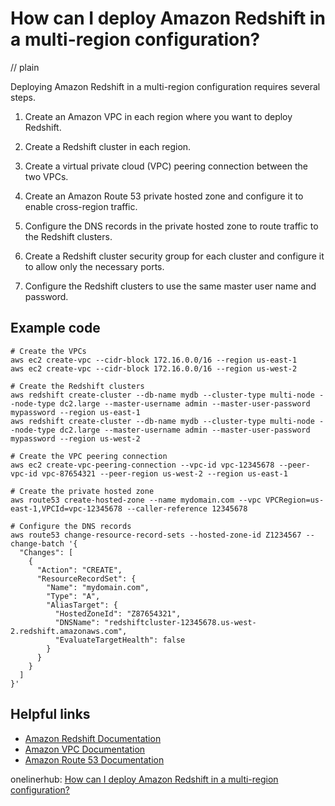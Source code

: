 # How can I deploy Amazon Redshift in a multi-region configuration?
// plain

Deploying Amazon Redshift in a multi-region configuration requires several steps.

1. Create an Amazon VPC in each region where you want to deploy Redshift.

2. Create a Redshift cluster in each region.

3. Create a virtual private cloud (VPC) peering connection between the two VPCs.

4. Create an Amazon Route 53 private hosted zone and configure it to enable cross-region traffic.

5. Configure the DNS records in the private hosted zone to route traffic to the Redshift clusters.

6. Create a Redshift cluster security group for each cluster and configure it to allow only the necessary ports.

7. Configure the Redshift clusters to use the same master user name and password.

## Example code

```
# Create the VPCs
aws ec2 create-vpc --cidr-block 172.16.0.0/16 --region us-east-1
aws ec2 create-vpc --cidr-block 172.16.0.0/16 --region us-west-2

# Create the Redshift clusters
aws redshift create-cluster --db-name mydb --cluster-type multi-node --node-type dc2.large --master-username admin --master-user-password mypassword --region us-east-1
aws redshift create-cluster --db-name mydb --cluster-type multi-node --node-type dc2.large --master-username admin --master-user-password mypassword --region us-west-2

# Create the VPC peering connection
aws ec2 create-vpc-peering-connection --vpc-id vpc-12345678 --peer-vpc-id vpc-87654321 --peer-region us-west-2 --region us-east-1

# Create the private hosted zone
aws route53 create-hosted-zone --name mydomain.com --vpc VPCRegion=us-east-1,VPCId=vpc-12345678 --caller-reference 12345678

# Configure the DNS records
aws route53 change-resource-record-sets --hosted-zone-id Z1234567 --change-batch '{
  "Changes": [
    {
      "Action": "CREATE",
      "ResourceRecordSet": {
        "Name": "mydomain.com",
        "Type": "A",
        "AliasTarget": {
          "HostedZoneId": "Z87654321",
          "DNSName": "redshiftcluster-12345678.us-west-2.redshift.amazonaws.com",
          "EvaluateTargetHealth": false
        }
      }
    }
  ]
}'
```

## Helpful links
- [Amazon Redshift Documentation](https://docs.aws.amazon.com/redshift/latest/mgmt/working-with-clusters.html)
- [Amazon VPC Documentation](https://docs.aws.amazon.com/vpc/index.html)
- [Amazon Route 53 Documentation](https://docs.aws.amazon.com/Route53/latest/DeveloperGuide/Welcome.html)

onelinerhub: [How can I deploy Amazon Redshift in a multi-region configuration?](https://onelinerhub.com/amazon-redshift/how-can-i-deploy-amazon-redshift-in-a-multi-region-configuration)
